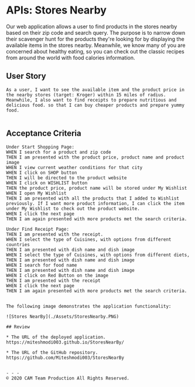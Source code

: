 # APIs: Stores Nearby

Our web application allows a user to find products in the stores nearby based on their zip code and search query. The purpose is to narrow down their scavenger hunt for the products they're looking for by displaying the available items in the stores nearby. Meanwhile, we know many of you are concerned about healthy eating, so you can check out the classic recipes from around the world with food calories information.


## User Story

```
As a user, I want to see the available item and the product price in the nearby stores (target: Kroger) within 15 miles of radius. Meanwhile, I also want to find receipts to prepare nutritious and delicious food. so that I can buy cheaper products and prepare yummy food.


```

## Acceptance Criteria

```
Under Start Shopping Page:
WHEN I search for a product and zip code
THEN I am presented with the product price, product name and product image
WHEN I view current weather conditions for that city
WHEN I click on SHOP button
THEN I will be directed to the product website 
WHEN I click on WISHLIST button
THEN the product price, product name will be stored under My Wishlist
WHEN I open My Wishlist
THEN I am presented with all the products that I added to Wishlist previously. If I want more product information, I can click the item under My Wishlist to check out the product website.
WHEN I click the next page
THEN I am again presented with more products met the search criteria. 

Under Find Receipt Page:
THEN I am presented with the receipt.
WHEN I select the type of Cuisines, with options from different countries
THEN I am presented with dish name and dish image
WHEN I select the type of Cuisines, with options from different diets,
THEN I am presented with dish name and dish image
WHEN I search for food name
THEN I am presented with dish name and dish image
WHEN I click on Red Button on the image
THEN I am presented with the receipt   
WHEN I click the next page
THEN I am again presented with more products met the search criteria. 


The following image demonstrates the application functionality:

![Stores NearBy](./Assets/StoresNearby.PNG)

## Review

* The URL of the deployed application.
https://miteshmodi003.github.io/StoresNearBy/

* The URL of the GitHub repository. 
https://github.com/Miteshmodi003/StoresNearBy


- - -
© 2020 CAM Team Production All Rights Reserved.
